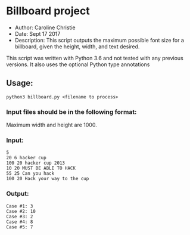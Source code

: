 # Billboard project

- Author: Caroline Christie
- Date: Sept 17 2017
- Description: This script outputs the maximum possible font size for a billboard,
given the height, width, and text desired.

This script was written with Python 3.6 and not tested with any previous versions.
It also uses the optional Python type annotations

## Usage: 
```python3 billboard.py <filename to process>```

### Input files should be in the following format:
<Number of cases>
<Width> <Height> <Text>
Maximum width and height are 1000.

### Input:

```
5
20 6 hacker cup
100 20 hacker cup 2013
10 20 MUST BE ABLE TO HACK
55 25 Can you hack
100 20 Hack your way to the cup
```

### Output:

```
Case #1: 3
Case #2: 10
Case #3: 2
Case #4: 8
Case #5: 7
```

